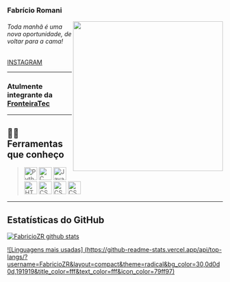 <h3>Fabrício Romani</h3>
<img src="https://media.giphy.com/media/citBl9yPwnUOs/giphy.gif" align="right" height="350px">
<h6>Toda manhã é uma nova oportunidade, de voltar para a cama!</h6>

<a href="https://www.instagram.com/fabricioromanii/" target="blank">INSTAGRAM</a> <br>

<hr>

<h3>Atulmente integrante da <a href="https://github.com/FronteiraTec">FronteiraTec</a></h3>

<hr>

<div id='languages' />

## 👨‍💻 Ferramentas que conheço

> <img src="https://cdn.freebiesupply.com/logos/large/2x/python-5-logo-png-transparent.png" alt=Python width="30">
> <img src="https://img.icons8.com/color/48/000000/c-programming.png" alt=C width="30">
> <img src="https://img.icons8.com/color/48/000000/java-coffee-cup-logo.png" alt=Java width="30">
> <img src="https://img.icons8.com/color/48/000000/html-5.png" alt=HTML5 width="30">
> <img src="https://img.icons8.com/color/48/000000/css3.png" alt=CSS width="30">
> <img src="https://img.icons8.com/color/48/000000/javascript.png" alt=CSS width="30">
> <img src="https://img.icons8.com/color/48/000000/flutter.png" alt=CSS width="30">

<hr>

<div id='stats' />

## Estatísticas do GitHub

[![FabricioZR github stats](https://github-readme-stats.vercel.app/api?username=FabricioZR&show_icons=true&theme=dark)](https://github.com/FabricioZR/github-readme-stats)

[![Linguagens mais usadas]
(https://github-readme-stats.vercel.app/api/top-langs/?username=FabricioZR&layout=compact&theme=radical&bg_color=30,0d0d0d,191919&title_color=fff&text_color=fff&icon_color=79ff97)](https://github.com/FabricioZR/github-readme-stats)
